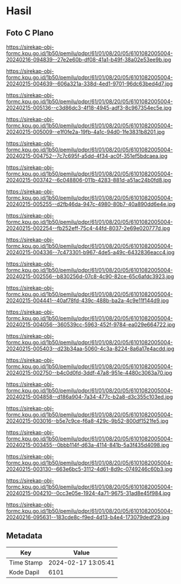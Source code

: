 # Hasil

## Foto C Plano

https://sirekap-obj-formc.kpu.go.id/1b50/pemilu/pdpr/61/01/08/20/05/6101082005004-20240216-094839--27e2e60b-df08-41a1-b49f-38a02e53ee9b.jpg

https://sirekap-obj-formc.kpu.go.id/1b50/pemilu/pdpr/61/01/08/20/05/6101082005004-20240215-004639--606a321a-338d-4ed1-9701-96dc63bed4d7.jpg

https://sirekap-obj-formc.kpu.go.id/1b50/pemilu/pdpr/61/01/08/20/05/6101082005004-20240215-005136--c3d86dc3-4f18-4945-adf3-8c967354ec5e.jpg

https://sirekap-obj-formc.kpu.go.id/1b50/pemilu/pdpr/61/01/08/20/05/6101082005004-20240215-005009--e1f0fe2a-19fb-4a1c-94d0-1fe3831b8201.jpg

https://sirekap-obj-formc.kpu.go.id/1b50/pemilu/pdpr/61/01/08/20/05/6101082005004-20240215-004752--7c7c695f-a5dd-4f34-ac0f-351ef5bdcaea.jpg

https://sirekap-obj-formc.kpu.go.id/1b50/pemilu/pdpr/61/01/08/20/05/6101082005004-20240215-003742--6c048806-011b-4283-881d-a51ac24b0fd8.jpg

https://sirekap-obj-formc.kpu.go.id/1b50/pemilu/pdpr/61/01/08/20/05/6101082005004-20240215-005255--d2fb46da-947c-4980-80b7-40a890dd6e4e.jpg

https://sirekap-obj-formc.kpu.go.id/1b50/pemilu/pdpr/61/01/08/20/05/6101082005004-20240215-002254--fb252eff-75c4-44fd-8037-2e69e020777d.jpg

https://sirekap-obj-formc.kpu.go.id/1b50/pemilu/pdpr/61/01/08/20/05/6101082005004-20240215-004336--7c473301-b967-4de5-a49c-6432836eacc4.jpg

https://sirekap-obj-formc.kpu.go.id/1b50/pemilu/pdpr/61/01/08/20/05/6101082005004-20240215-002556--b830256d-07c8-4c90-82ce-65c6afdc3923.jpg

https://sirekap-obj-formc.kpu.go.id/1b50/pemilu/pdpr/61/01/08/20/05/6101082005004-20240215-004441--40af78fd-439c-488b-ba2a-4c9e11f144d9.jpg

https://sirekap-obj-formc.kpu.go.id/1b50/pemilu/pdpr/61/01/08/20/05/6101082005004-20240215-004056--360539cc-5963-452f-9784-ea029e664722.jpg

https://sirekap-obj-formc.kpu.go.id/1b50/pemilu/pdpr/61/01/08/20/05/6101082005004-20240215-005403--d23b34aa-5060-4c3a-8224-8a6a17e4acdd.jpg

https://sirekap-obj-formc.kpu.go.id/1b50/pemilu/pdpr/61/01/08/20/05/6101082005004-20240215-002750--b4c0d0fd-3ddf-47a8-951e-4480c3063a70.jpg

https://sirekap-obj-formc.kpu.go.id/1b50/pemilu/pdpr/61/01/08/20/05/6101082005004-20240215-004858--d186a904-7a34-477c-b2a8-d3c355c103ed.jpg

https://sirekap-obj-formc.kpu.go.id/1b50/pemilu/pdpr/61/01/08/20/05/6101082005004-20240215-003016--b5e7c9ce-f6a8-429c-9b52-800df1521fe5.jpg

https://sirekap-obj-formc.kpu.go.id/1b50/pemilu/pdpr/61/01/08/20/05/6101082005004-20240215-003455--0bbb114f-d63a-4114-841b-5a3f435d4098.jpg

https://sirekap-obj-formc.kpu.go.id/1b50/pemilu/pdpr/61/01/08/20/05/6101082005004-20240215-003130--663e6bc5-3112-4d61-8d9c-0749246c60b3.jpg

https://sirekap-obj-formc.kpu.go.id/1b50/pemilu/pdpr/61/01/08/20/05/6101082005004-20240215-004210--0cc3e05e-1924-4a71-9675-31ad8e45f984.jpg

https://sirekap-obj-formc.kpu.go.id/1b50/pemilu/pdpr/61/01/08/20/05/6101082005004-20240216-095631--183cde8c-f9ed-4d13-b4e4-173079dedf29.jpg


## Metadata

| Key        | Value               |
| ---------- | ------------------- |
| Time Stamp | 2024-02-17 13:05:41 |
| Kode Dapil | 6101                |



